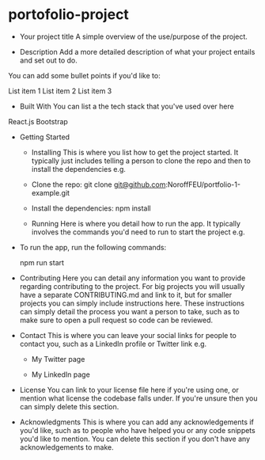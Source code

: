# portofolio-project

- Your project title
  A simple overview of the use/purpose of the project.

- Description
  Add a more detailed description of what your project entails and set out to do.

You can add some bullet points if you'd like to:

List item 1
List item 2
List item 3

- Built With
  You can list a the tech stack that you've used over here

React.js
Bootstrap

- Getting Started

  - Installing
    This is where you list how to get the project started. It typically just includes telling a person to clone the repo and then to install the dependencies e.g.

  * Clone the repo:
    git clone git@github.com:NoroffFEU/portfolio-1-example.git
  * Install the dependencies:
    npm install

  * Running
    Here is where you detail how to run the app. It typically involves the commands you'd need to run to start the project e.g.

- To run the app, run the following commands:

  npm run start

- Contributing
  Here you can detail any information you want to provide regarding contributing to the project. For big projects you will usually have a separate CONTRIBUTING.md and link to it, but for smaller projects you can simply include instructions here. These instructions can simply detail the process you want a person to take, such as to make sure to open a pull request so code can be reviewed.

- Contact
  This is where you can leave your social links for people to contact you, such as a LinkedIn profile or Twitter link e.g.

  - My Twitter page

  - My LinkedIn page

- License
  You can link to your license file here if you're using one, or mention what license the codebase falls under. If you're unsure then you can simply delete this section.

- Acknowledgments
  This is where you can add any acknowledgements if you'd like, such as to people who have helped you or any code snippets you'd like to mention. You can delete this section if you don't have any acknowledgements to make.
